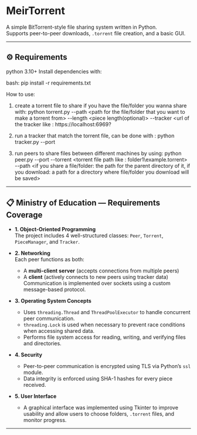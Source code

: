 # MeirTorrent

A simple BitTorrent-style file sharing system written in Python.  
Supports peer-to-peer downloads, `.torrent` file creation, and a basic GUI.

---

## ⚙️ Requirements
python 3.10+
Install dependencies with:

bash:
pip install -r requirements.txt


How to use:

1. create a torrent file to share if you have the file/folder you wanna share with:
python torrent.py --path <path for the file/folder that you want to make a torrent from> --length <piece length(optional)> --tracker <url of the tracker like : https://localhost:6969?

2. run a tracker that match the torrent file, can be done with :
python tracker.py --port <number of port to run on>

3. run peers to share files between different machines by using:
python peer.py --port <number of port to host a server on> --torrent <torrent file path like : folder1\\example.torrent> --path <if you share a file/folder: the path for the parent directory of it, if you download: a path for a directory where file/folder you download will be saved>
---


## 📋 Ministry of Education — Requirements Coverage

- **1. Object-Oriented Programming**  
  The project includes 4 well-structured classes: `Peer`, `Torrent`, `PieceManager`, and `Tracker`.

- **2. Networking**  
  Each peer functions as both:
  - A **multi-client server** (accepts connections from multiple peers)
  - A **client** (actively connects to new peers using tracker data)  
  Communication is implemented over sockets using a custom message-based protocol.

- **3. Operating System Concepts**  
  - Uses `threading.Thread` and `ThreadPoolExecutor` to handle concurrent peer communication.
  - `threading.Lock` is used when necessary to prevent race conditions when accessing shared data.
  - Performs file system access for reading, writing, and verifying files and directories.

- **4. Security**  
  - Peer-to-peer communication is encrypted using TLS via Python’s `ssl` module.
  - Data integrity is enforced using SHA-1 hashes for every piece received.

- **5. User Interface**  
  - A graphical interface was implemented using Tkinter to improve usability and allow users to choose folders, `.torrent` files, and monitor progress.

---
